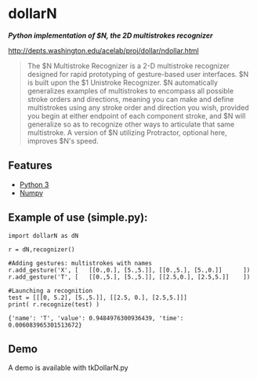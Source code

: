 # dollarN
**_Python implementation of $N, the 2D multistrokes recognizer_**

http://depts.washington.edu/acelab/proj/dollar/ndollar.html

> The $N Multistroke Recognizer is a 2-D multistroke recognizer designed
> for rapid prototyping of gesture-based user interfaces. $N is built upon
> the $1 Unistroke Recognizer. $N automatically generalizes examples of
> multistrokes to encompass all possible stroke orders and directions,
> meaning you can make and define multistrokes using any stroke order and
> direction you wish, provided you begin at either endpoint of each
> component stroke, and $N will generalize so as to recognize other ways
> to articulate that same multistroke. A version of $N utilizing
> Protractor, optional here, improves $N's speed.

## Features
- [Python 3](https://www.python.org/)
- [Numpy](https://numpy.org/)

## Example of use (simple.py):
```
import dollarN as dN

r = dN,recognizer()

#Adding gestures: multistrokes with names
r.add_gesture('X', [   [[0.,0.], [5.,5.]], [[0.,5.], [5.,0.]]      ])
r.add_gesture('T', [   [[0.,5.], [5.,5.]], [[2.5,0.], [2.5,5.]]    ])

#Launching a recognition
test = [[[0, 5.2], [5.,5.]], [[2.5, 0.], [2.5,5.]]]
print( r.recognize(test) )
```
```
{'name': 'T', 'value': 0.9484976300936439, 'time': 0.006083965301513672}
```
## Demo
A demo is available with tkDollarN.py
